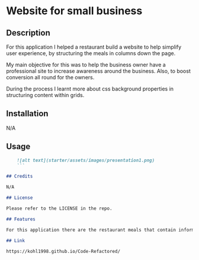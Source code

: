 # Website for small business

## Description

For this application I helped a restaurant build a website to help simplify user experience, by structuring the meals in columns down the page. 

My main objective for this was to help the business owner have a professional site to increase awareness around the business. Also, to boost conversion all round for the owners.

During the process I learnt more about css background properties in structuring content within grids.

## Installation

N/A

## Usage

```md
    ![alt text](starter/assets/images/presentation1.png)
    ```

## Credits

N/A

## License

Please refer to the LICENSE in the repo.

## Features

For this application there are the restaurant meals that contain information on the ingredients used for each sperate meal. 

## Link

https://kohl1998.github.io/Code-Refactored/
